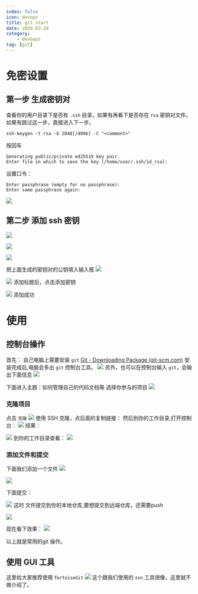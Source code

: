 ```yaml
---
index: false
icon: devops
title: git start
date: 2020-03-28
category: 
    - dev&ops
tag: [git]
---
```


# 免密设置

## 第一步 生成密钥对
查看你的用户目录下是否有 `.ssh` 目录，如果有再看下是否存在 `rsa` 密钥对文件。
如果有跳过这一步，直接进入下一步。

```shell
ssh-keygen -t rsa -b 2048[/4096] -C "<comment>"

```
按回车
```
Generating public/private ed25519 key pair.
Enter file in which to save the key (/home/user/.ssh/id_rsa):
```
设置口令：
```
Enter passphrase (empty for no passphrase):
Enter same passphrase again:
```
 ![](https://cdn.jsdelivr.net/gh/vinloong/imgchr@latest/notes/img/202201191103642.png)

## 第二步 添加 ssh 密钥

 ![](https://cdn.jsdelivr.net/gh/vinloong/imgchr@latest/notes/img/202201191103883.png)

 ![](https://cdn.jsdelivr.net/gh/vinloong/imgchr@latest/notes/img/202201191103491.png)

 ![](https://cdn.jsdelivr.net/gh/vinloong/imgchr@latest/notes/img/202201191104476.png)

把上面生成的密钥对的公钥填入输入框
 ![](https://cdn.jsdelivr.net/gh/vinloong/imgchr@latest/notes/img/202201191104687.png)

 ![](https://cdn.jsdelivr.net/gh/vinloong/imgchr@latest/notes/img/202201191104190.png)
添加标题后，点击添加密钥

 ![](https://cdn.jsdelivr.net/gh/vinloong/imgchr@latest/notes/img/202201191105424.png)
添加成功


# 使用
## 控制台操作

首先： 自己电脑上需要安装 `git`
[Git - Downloading Package (git-scm.com)](https://git-scm.com/download/win)
安装完成后,电脑会多出 `git` 控制台工具。
 ![](https://cdn.jsdelivr.net/gh/vinloong/imgchr@latest/notes/img/202201191105447.png)
另外，也可以在控制台输入 `git`，会输出下面信息
 ![](https://cdn.jsdelivr.net/gh/vinloong/imgchr@latest/notes/img/202201191105200.png)

下面进入主题：如何管理自己的代码文档等
选择你参与的项目
 ![](https://cdn.jsdelivr.net/gh/vinloong/imgchr@latest/notes/img/202201191105042.png)

### 克隆项目
点击 `克隆`
 ![](https://cdn.jsdelivr.net/gh/vinloong/imgchr@latest/notes/img/202201191106580.png)
使用 SSH 克隆，点后面的复制链接：
然后到你的工作目录,打开控制台：
 ![](https://cdn.jsdelivr.net/gh/vinloong/imgchr@latest/notes/img/202201191106644.png)
结果：

 ![](https://cdn.jsdelivr.net/gh/vinloong/imgchr@latest/notes/img/202201191110364.png)
到你的工作目录查看：
 ![](https://cdn.jsdelivr.net/gh/vinloong/imgchr@latest/notes/img/202201191110427.png)

### 添加文件和提交
下面我们添加一个文件
 ![](https://cdn.jsdelivr.net/gh/vinloong/imgchr@latest/notes/img/202201191110955.png)

 ![](https://cdn.jsdelivr.net/gh/vinloong/imgchr@latest/notes/img/202201191110651.png)

下面提交：

 ![](https://cdn.jsdelivr.net/gh/vinloong/imgchr@latest/notes/img/202201191111236.png)
这时 文件提交到你的本地仓库,要想提交到远端仓库，还需要push

 ![](https://cdn.jsdelivr.net/gh/vinloong/imgchr@latest/notes/img/202201191111331.png)

现在看下效果：
 ![](https://cdn.jsdelivr.net/gh/vinloong/imgchr@latest/notes/img/202201191111139.png)


以上就是常用的git 操作。




## 使用 GUI 工具
这里给大家推荐使用 `TortoiseGit`
 ![](https://cdn.jsdelivr.net/gh/vinloong/imgchr@latest/notes/img/202201191111961.png)
这个跟我们使用的 `svn` 工具很像，这里就不做介绍了。
